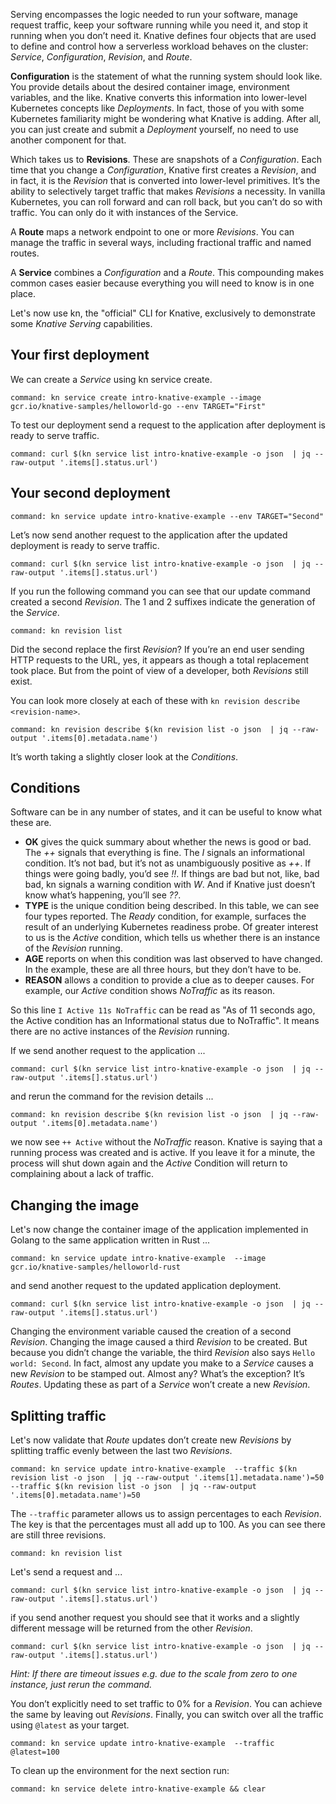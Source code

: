 Serving encompasses the logic needed to run your software, manage request traffic, keep your software running while you need it, and stop it running when you don’t need it. Knative defines four objects that are used to define and control how a serverless workload behaves on the cluster: *Service*, *Configuration*, *Revision*, and *Route*.

**Configuration** is the statement of what the running system should look like. You provide details about the desired container image, environment variables, and the like. Knative converts this information into lower-level Kubernetes concepts like *Deployments*. In fact, those of you with some Kubernetes familiarity might be wondering what Knative is adding. After all, you can just create and submit a *Deployment* yourself, no need to use another component for that.

Which takes us to **Revisions**. These are snapshots of a *Configuration*. Each time that you change a *Configuration*, Knative first creates a *Revision*, and in fact, it is the *Revision* that is converted into lower-level primitives.
It’s the ability to selectively target traffic that makes *Revisions* a necessity. In vanilla Kubernetes, you can roll forward and can roll back, but you can’t do so with traffic. You can only do it with instances of the Service.

A **Route** maps a network endpoint to one or more *Revisions*. You can manage the traffic in several ways, including fractional traffic and named routes.

A **Service** combines a *Configuration* and a *Route*. This compounding makes common cases easier because everything you will need to know is in one place.

Let's now use kn, the "official" CLI for Knative, exclusively to demonstrate some *Knative Serving* capabilities.

## Your first deployment

We can create a *Service* using kn service create. 
```terminal:execute
command: kn service create intro-knative-example --image gcr.io/knative-samples/helloworld-go --env TARGET="First"          
```

To test our deployment send a request to the application after deployment is ready to serve traffic.
```terminal:execute
command: curl $(kn service list intro-knative-example -o json  | jq --raw-output '.items[].status.url')
```

## Your second deployment

```terminal:execute
command: kn service update intro-knative-example --env TARGET="Second"
```
Let’s now send another request to the application after the updated deployment is ready to serve traffic.
```terminal:execute
command: curl $(kn service list intro-knative-example -o json  | jq --raw-output '.items[].status.url')
```

If you run the following command you can see that our update command created a second *Revision*. The 1 and 2 suffixes indicate the generation of the *Service*.
```terminal:execute
command: kn revision list
```
Did the second replace the first *Revision*? If you’re an end user sending HTTP requests to the URL, yes, it appears as though a total replacement took place. But from the point of view of a developer, both *Revisions* still exist.

You can look more closely at each of these with `kn revision describe <revision-name>`.
```terminal:execute
command: kn revision describe $(kn revision list -o json  | jq --raw-output '.items[0].metadata.name')
```
It’s worth taking a slightly closer look at the *Conditions*.

## Conditions

Software can be in any number of states, and it can be useful to know what these are.

- **OK** gives the quick summary about whether the news is good or bad. The *++* signals that everything is fine. The *I* signals an informational condition. It’s not bad, but it’s not as unambiguously positive as *++*. If things were going badly, you’d see *!!*. If things are bad but not, like, bad bad, kn signals a warning condition with *W*. And if Knative just doesn’t know what’s happening, you’ll see *??*.
- **TYPE** is the unique condition being described. In this table, we can see four types reported. The *Ready* condition, for example, surfaces the result of an underlying Kubernetes readiness probe. Of greater interest to us is the *Active* condition, which tells us whether there is an instance of the *Revision* running.
- **AGE** reports on when this condition was last observed to have changed. In the example, these are all three hours, but they don’t have to be.
- **REASON** allows a condition to provide a clue as to deeper causes. For example, our *Active* condition shows *NoTraffic* as its reason.

So this line `I Active 11s NoTraffic` can be read as "As of 11 seconds ago, the Active condition has an Informational status due to NoTraffic". It means there are no active instances of the *Revision* running.

If we send another request to the application ...
```terminal:execute
command: curl $(kn service list intro-knative-example -o json  | jq --raw-output '.items[].status.url')
```
and rerun the command for the revision details ...
```terminal:execute
command: kn revision describe $(kn revision list -o json  | jq --raw-output '.items[0].metadata.name')
```
we now see `++ Active` without the *NoTraffic* reason. Knative is saying that a running process was created and is active. If you leave it for a minute, the process will shut down again and the *Active* Condition will return to complaining about a lack of traffic.

## Changing the image

Let's now change the container image of the application implemented in Golang to the same application written in Rust ...
```terminal:execute
command: kn service update intro-knative-example  --image gcr.io/knative-samples/helloworld-rust
```
and send another request to the updated application deployment.
```terminal:execute
command: curl $(kn service list intro-knative-example -o json  | jq --raw-output '.items[].status.url')
```
Changing the environment variable caused the creation of a second *Revision*. Changing the image caused a third *Revision* to be created. But because you didn’t change the variable, the third *Revision* also says `Hello world: Second`. In fact, almost any update you make to a *Service* causes a new *Revision* to be stamped out. Almost any? What’s the exception? It’s *Routes*. Updating these as part of a *Service* won’t create a new *Revision*.

## Splitting traffic

Let's now validate that *Route* updates don’t create new *Revisions* by splitting traffic evenly between the last two *Revisions*. 
```terminal:execute
command: kn service update intro-knative-example  --traffic $(kn revision list -o json  | jq --raw-output '.items[1].metadata.name')=50  --traffic $(kn revision list -o json  | jq --raw-output '.items[0].metadata.name')=50
```
The `--traffic` parameter allows us to assign percentages to each *Revision*. The key is that the percentages must all add up to 100. 
As you can see there are still three revisions.
```terminal:execute
command: kn revision list
```

Let's send a request and ...
```terminal:execute
command: curl $(kn service list intro-knative-example -o json  | jq --raw-output '.items[].status.url')
```
if you send another request you should see that it works and a slightly different message will be returned from the other *Revision*.
```terminal:execute
command: curl $(kn service list intro-knative-example -o json  | jq --raw-output '.items[].status.url')
```
*Hint: If there are timeout issues e.g. due to the scale from zero to one instance, just rerun the command.*


You don’t explicitly need to set traffic to 0% for a *Revision*. You can achieve the same by leaving out *Revisions*.
Finally, you can switch over all the traffic using `@latest` as your target.
```terminal:execute
command: kn service update intro-knative-example  --traffic @latest=100
```

To clean up the environment for the next section run:
```terminal:execute
command: kn service delete intro-knative-example && clear
```
